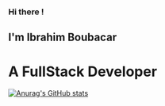 ### Hi there !

## I'm Ibrahim Boubacar

# A FullStack Developer


[![Anurag's GitHub stats](https://github-readme-stats.vercel.app/api?username=ibkhall)](https://github.com/ibkhall/github-readme-stats)
